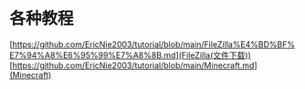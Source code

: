 # 各种教程
[https://github.com/EricNie2003/tutorial/blob/main/FileZilla%E4%BD%BF%E7%94%A8%E6%95%99%E7%A8%8B.md](FileZilla(文件下载))
[https://github.com/EricNie2003/tutorial/blob/main/Minecraft.md](Minecraft)